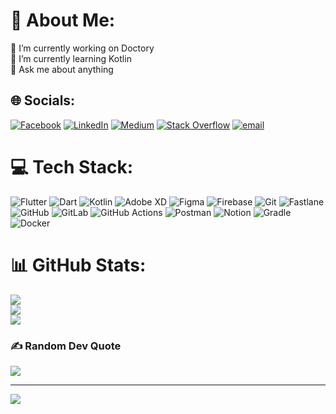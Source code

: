 # 💫 About Me:
🔭 I’m currently working on Doctory<br>🌱 I’m currently learning Kotlin<br>💬 Ask me about anything


## 🌐 Socials:
[![Facebook](https://img.shields.io/badge/Facebook-%231877F2.svg?logo=Facebook&logoColor=white)](https://facebook.com/OmarElhbrouk) [![LinkedIn](https://img.shields.io/badge/LinkedIn-%230077B5.svg?logo=linkedin&logoColor=white)](https://linkedin.com/in/omar-elhbrouk-5054392ba) [![Medium](https://img.shields.io/badge/Medium-12100E?logo=medium&logoColor=white)](https://medium.com/@omar.elhbrouk2) [![Stack Overflow](https://img.shields.io/badge/-Stackoverflow-FE7A16?logo=stack-overflow&logoColor=white)](https://stackoverflow.com/users/23632267) [![email](https://img.shields.io/badge/Email-D14836?logo=gmail&logoColor=white)](mailto:omar.elhbrouk2) 

# 💻 Tech Stack:
![Flutter](https://img.shields.io/badge/Flutter-%2302569B.svg?style=plastic&logo=Flutter&logoColor=white) ![Dart](https://img.shields.io/badge/dart-%230175C2.svg?style=plastic&logo=dart&logoColor=white) ![Kotlin](https://img.shields.io/badge/kotlin-%237F52FF.svg?style=plastic&logo=kotlin&logoColor=white) ![Adobe XD](https://img.shields.io/badge/Adobe%20XD-470137?style=plastic&logo=Adobe%20XD&logoColor=#FF61F6) ![Figma](https://img.shields.io/badge/figma-%23F24E1E.svg?style=plastic&logo=figma&logoColor=white) ![Firebase](https://img.shields.io/badge/firebase-%23039BE5.svg?style=plastic&logo=firebase) ![Git](https://img.shields.io/badge/git-%23F05033.svg?style=plastic&logo=git&logoColor=white) ![Fastlane](https://img.shields.io/badge/fastlane-%2382bd4e.svg?style=plastic&logo=fastlane&logoColor=black) ![GitHub](https://img.shields.io/badge/github-%23121011.svg?style=plastic&logo=github&logoColor=white) ![GitLab](https://img.shields.io/badge/gitlab-%23181717.svg?style=plastic&logo=gitlab&logoColor=white) ![GitHub Actions](https://img.shields.io/badge/github%20actions-%232671E5.svg?style=plastic&logo=githubactions&logoColor=white) ![Postman](https://img.shields.io/badge/Postman-FF6C37?style=plastic&logo=postman&logoColor=white) ![Notion](https://img.shields.io/badge/Notion-%23000000.svg?style=plastic&logo=notion&logoColor=white) ![Gradle](https://img.shields.io/badge/Gradle-02303A.svg?style=plastic&logo=Gradle&logoColor=white) ![Docker](https://img.shields.io/badge/docker-%230db7ed.svg?style=plastic&logo=docker&logoColor=white)
# 📊 GitHub Stats:
![](https://github-readme-stats.vercel.app/api?username=ElHbrouk&theme=dark&hide_border=false&include_all_commits=false&count_private=false)<br/>
![](https://github-readme-streak-stats.herokuapp.com/?user=ElHbrouk&theme=dark&hide_border=false)<br/>
![](https://github-readme-stats.vercel.app/api/top-langs/?username=ElHbrouk&theme=dark&hide_border=false&include_all_commits=false&count_private=false&layout=compact)

### ✍️ Random Dev Quote
![](https://quotes-github-readme.vercel.app/api?type=horizontal&theme=radical)

---
[![](https://visitcount.itsvg.in/api?id=ElHbrouk&icon=0&color=0)](https://visitcount.itsvg.in)

<!-- Proudly created with GPRM ( https://gprm.itsvg.in ) -->
